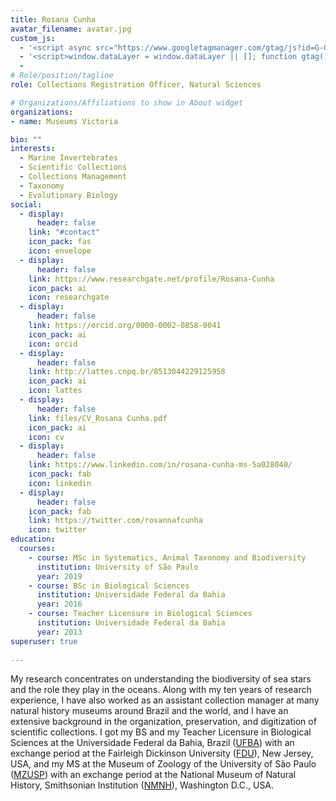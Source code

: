 ```yaml
---
title: Rosana Cunha
avatar_filename: avatar.jpg
custom_js:
  - '<script async src="https://www.googletagmanager.com/gtag/js?id=G-GFVEPS4E28"></script>'
  - '<script>window.dataLayer = window.dataLayer || []; function gtag(){dataLayer.push(arguments);} gtag("js", new Date()); gtag("config", "G-GFVEPS4E28");</script>'
  - 
# Role/position/tagline
role: Collections Registration Officer, Natural Sciences

# Organizations/Affiliations to show in About widget
organizations: 
- name: Museums Victoria

bio: ""
interests:
  - Marine Invertebrates 
  - Scientific Collections
  - Collections Management
  - Taxonomy
  - Evolutionary Biology
social:
  - display:
      header: false
    link: "#contact"
    icon_pack: fas
    icon: envelope
  - display:
      header: false
    link: https://www.researchgate.net/profile/Rosana-Cunha
    icon_pack: ai
    icon: researchgate
  - display:
      header: false
    link: https://orcid.org/0000-0002-0858-0041
    icon_pack: ai
    icon: orcid
  - display:
      header: false
    link: http://lattes.cnpq.br/8513044229125958
    icon_pack: ai
    icon: lattes
  - display:
      header: false
    link: files/CV_Rosana Cunha.pdf
    icon_pack: ai
    icon: cv
  - display:
      header: false
    link: https://www.linkedin.com/in/rosana-cunha-ms-5a028040/
    icon_pack: fab
    icon: linkedin
  - display:
      header: false
    icon_pack: fab
    link: https://twitter.com/rosannafcunha
    icon: twitter
education:
  courses:
    - course: MSc in Systematics, Animal Taxonomy and Biodiversity
      institution: University of São Paulo
      year: 2019
    - course: BSc in Biological Sciences
      institution: Universidade Federal da Bahia
      year: 2016
    - course: Teacher Licensure in Biological Sciences
      institution: Universidade Federal da Bahia
      year: 2013
superuser: true
  
---
```

My research concentrates on understanding the biodiversity of sea stars and the role they play in the oceans. Along with my ten years of research experience, I have also worked as an assistant collection manager at many natural history museums around Brazil and the world, and I have an extensive background in the organization, preservation, and digitization of scientific collections. I got my BS and my Teacher Licensure in Biological Sciences at the Universidade Federal da Bahia, Brazil ([UFBA](https://www.ufba.br)) with an exchange period at the Fairleigh Dickinson University ([FDU](https://www.fdu.edu)), New Jersey, USA, and my MS at the Museum of Zoology of the University of São Paulo ([MZUSP](https://www.mz.usp.br)) with an exchange period at the National Museum of Natural History, Smithsonian Institution ([NMNH](https://naturalhistory.si.edu)), Washington D.C., USA. 
